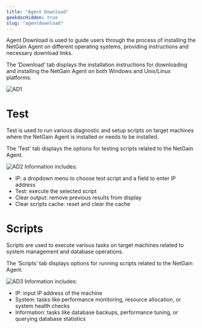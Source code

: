 ```yaml
---
title: "Agent Download"
geekdocHidden: true
slug: "agentdownload"
---
```

Agent Download is used to guide users through the process of installing the NetGain Agent on different operating systems, providing instructions and necessary download links.

The ‘Download’ tab displays the installation instructions for downloading and installing the NetGain Agent on both Windows and Unix/Linux platforms.

![AD1](/administrative/tools/images/netgain/AD1.png)

# Test

Test is used to run various diagnostic and setup scripts on target machines where the NetGain Agent is installed or needs to be installed.

The ‘Test’ tab displays the options for testing scripts related to the NetGain Agent.

![AD2](/administrative/tools/images/netgain/AD2.png)
Information includes:
* IP: a dropdown menu to choose test script and a field to enter IP address
* Test: execute the selected script 
* Clear output: remove previous results from display
* Clear scripts cache: reset and clear the cache 

# Scripts

Scripts are used to execute various tasks on target machines related to system management and database operations.

The ‘Scripts’ tab displays options for running scripts related to the NetGain Agent.

![AD3](/administrative/tools/images/netgain/AD3.png)
Information includes:
* IP: input IP address of the machine
* System: tasks like performance monitoring, resource allocation, or system health checks
* Information: tasks like database backups, performance tuning, or querying database statistics
